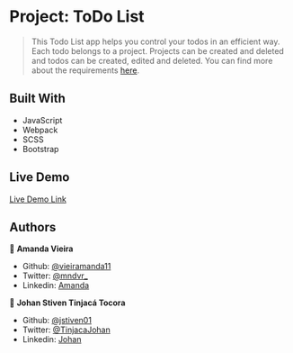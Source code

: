 # Project: ToDo List

> This Todo List app helps you control your todos in an efficient way. Each todo belongs to a project. Projects can be created and deleted and todos can be created, edited and deleted. You can find more about the requirements [here](https://www.theodinproject.com/courses/javascript/lessons/todo-list).


## Built With

- JavaScript
- Webpack
- SCSS
- Bootstrap

## Live Demo

[Live Demo Link](https://jstiven01.github.io/js-todo-list/)


## Authors

👤 **Amanda Vieira**

- Github: [@vieiramanda11](https://github.com/vieiramanda11)
- Twitter: [@mndvr_](https://twitter.com/mndvr_)
- Linkedin: [Amanda](https://www.linkedin.com/in/amandavieira23/)

👤 **Johan Stiven Tinjacá Tocora**

- Github: [@jstiven01](https://github.com/jstiven01)
- Twitter: [@TinjacaJohan](https://twitter.com/TinjacaJohan)
- Linkedin: [Johan](https://www.linkedin.com/in/johanstiventinjaca/)
